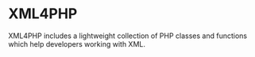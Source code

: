 XML4PHP
=======

XML4PHP includes a lightweight collection of PHP classes and functions which help developers working with XML.
